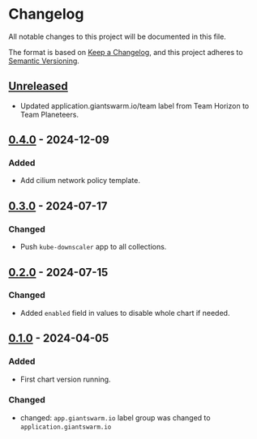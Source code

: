 # Changelog

All notable changes to this project will be documented in this file.

The format is based on [Keep a Changelog](https://keepachangelog.com/en/1.0.0/),
and this project adheres to [Semantic Versioning](https://semver.org/spec/v2.0.0.html).

## [Unreleased]

- Updated application.giantswarm.io/team label from Team Horizon to Team Planeteers.

## [0.4.0] - 2024-12-09

### Added

- Add cilium network policy template.

## [0.3.0] - 2024-07-17

### Changed

- Push `kube-downscaler` app to all collections.

## [0.2.0] - 2024-07-15

### Changed

- Added `enabled` field in values to disable whole chart if needed.

## [0.1.0] - 2024-04-05

### Added

- First chart version running.

### Changed

- changed: `app.giantswarm.io` label group was changed to `application.giantswarm.io`

[Unreleased]: https://github.com/giantswarm/kube-downscaler-app/compare/v0.4.0...HEAD
[0.4.0]: https://github.com/giantswarm/kube-downscaler-app/compare/v0.3.0...v0.4.0
[0.3.0]: https://github.com/giantswarm/kube-downscaler-app/compare/v0.2.0...v0.3.0
[0.2.0]: https://github.com/giantswarm/kube-downscaler-app/compare/v0.1.0...v0.2.0
[0.1.0]: https://github.com/giantswarm/kube-downscaler-app/releases/tag/v0.1.0
